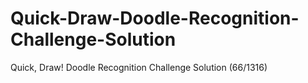 # Quick-Draw-Doodle-Recognition-Challenge-Solution
Quick, Draw! Doodle Recognition Challenge Solution (66/1316)
